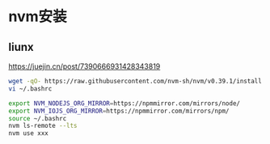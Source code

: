 # nvm安装

## liunx

https://juejin.cn/post/7390666931428343819


```sh
wget -qO- https://raw.githubusercontent.com/nvm-sh/nvm/v0.39.1/install.sh | bash
vi ~/.bashrc

export NVM_NODEJS_ORG_MIRROR=https://npmmirror.com/mirrors/node/
export NVM_IOJS_ORG_MIRROR=https://npmmirror.com/mirrors/npm/
source ~/.bashrc
nvm ls-remote --lts
nvm use xxx
```